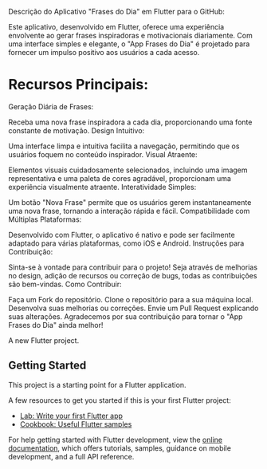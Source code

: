 Descrição do Aplicativo "Frases do Dia" em Flutter para o GitHub:

Este aplicativo, desenvolvido em Flutter, oferece uma experiência envolvente ao gerar frases inspiradoras e motivacionais diariamente. Com uma interface simples e elegante, o "App Frases do Dia" é projetado para fornecer um impulso positivo aos usuários a cada acesso.


# Recursos Principais:

Geração Diária de Frases:

Receba uma nova frase inspiradora a cada dia, proporcionando uma fonte constante de motivação.
Design Intuitivo:

Uma interface limpa e intuitiva facilita a navegação, permitindo que os usuários foquem no conteúdo inspirador.
Visual Atraente:

Elementos visuais cuidadosamente selecionados, incluindo uma imagem representativa e uma paleta de cores agradável, proporcionam uma experiência visualmente atraente.
Interatividade Simples:

Um botão "Nova Frase" permite que os usuários gerem instantaneamente uma nova frase, tornando a interação rápida e fácil.
Compatibilidade com Múltiplas Plataformas:

Desenvolvido com Flutter, o aplicativo é nativo e pode ser facilmente adaptado para várias plataformas, como iOS e Android.
Instruções para Contribuição:

Sinta-se à vontade para contribuir para o projeto! Seja através de melhorias no design, adição de recursos ou correção de bugs, todas as contribuições são bem-vindas.
Como Contribuir:

Faça um Fork do repositório.
Clone o repositório para a sua máquina local.
Desenvolva suas melhorias ou correções.
Envie um Pull Request explicando suas alterações.
Agradecemos por sua contribuição para tornar o "App Frases do Dia" ainda melhor! 

A new Flutter project.

## Getting Started

This project is a starting point for a Flutter application.

A few resources to get you started if this is your first Flutter project:

- [Lab: Write your first Flutter app](https://docs.flutter.dev/get-started/codelab)
- [Cookbook: Useful Flutter samples](https://docs.flutter.dev/cookbook)

For help getting started with Flutter development, view the
[online documentation](https://docs.flutter.dev/), which offers tutorials,
samples, guidance on mobile development, and a full API reference.
